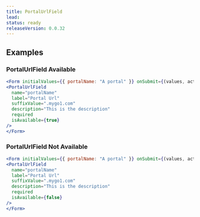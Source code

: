 ```yaml
---
title: PortalUrlField
lead: 
status: ready
releaseVersion: 0.0.32
---
```


## Examples

### PortalUrlField Available
```.jsx
<Form initialValues={{ portalName: "A portal" }} onSubmit={(values, actions) => actions.submit()}>
<PortalUrlField
  name="portalName"
  label="Portal Url"
  suffixValue=".mygo1.com"  
  description="This is the description"
  required
  isAvailable={true}
/>
</Form>
```

### PortalUrlField Not Available
```.jsx
<Form initialValues={{ portalName: "A portal" }} onSubmit={(values, actions) => actions.submit()}>
<PortalUrlField
  name="portalName"
  label="Portal Url"
  suffixValue=".mygo1.com"  
  description="This is the description"
  required
  isAvailable={false}
/>
</Form>
```
